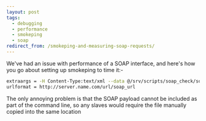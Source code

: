 ```yaml
---
layout: post
tags:
  - debugging
  - performance
  - smokeping
  - soap
redirect_from: /smokeping-and-measuring-soap-requests/
---
```


We've had an issue with performance of a SOAP interface, and here's how you
go about setting up smokeping to time it:-

```bash
extraargs = -H Content-Type:text/xml --data @/srv/scripts/soap_check/soap-test.xml
urlformat = http://server.name.com/url/soap_url
```
The only annoying problem is that the SOAP payload cannot be included as
part of the command line, so any slaves would require the file
manually copied into the same location
